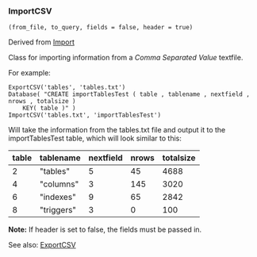 ### ImportCSV

``` suneido
(from_file, to_query, fields = false, header = true)
```

Derived from [Import](<Import.md>)

Class for importing information from a *Comma Separated Value* textfile.

For example:

``` suneido
ExportCSV('tables', 'tables.txt')
Database( "CREATE importTablesTest ( table , tablename , nextfield , nrows , totalsize ) 
    KEY( table )" )
ImportCSV('tables.txt', 'importTablesTest')
```

Will take the information from the tables.txt file and output it to the importTablesTest table, 
which will look similar to this: 

<div class='table-style'>

| table | tablename | nextfield | nrows | totalsize | 
| :---- | :---- | :---- | :---- | :---- |
| 2 | "tables" | 5 | 45 | 4688 | 
| 4 | "columns" | 3 | 145 | 3020 | 
| 6 | "indexes" | 9 | 65 | 2842 | 
| 8 | "triggers" | 3 | 0 | 100 | 

</div>

**Note:** If header is set to false, the fields must be passed in.

See also: [ExportCSV](<ExportCSV.md>)